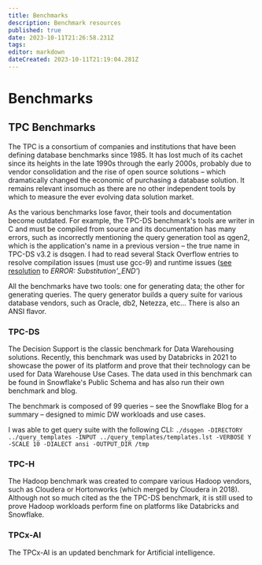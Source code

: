 ```yaml
---
title: Benchmarks
description: Benchmark resources
published: true
date: 2023-10-11T21:26:58.231Z
tags: 
editor: markdown
dateCreated: 2023-10-11T21:19:04.281Z
---
```


# Benchmarks
## TPC Benchmarks

The TPC is a consortium of companies and institutions that have been defining database benchmarks since 1985.  It has lost much of its cachet since its heights in the late 1990s through the early 2000s, probably due to vendor consolidation and the rise of open source solutions – which dramatically changed the economic of purchasing a database solution.  It remains relevant insomuch as there are no other independent tools by which to measure the ever evolving data solution market.

As the various benchmarks lose favor, their tools and documentation become outdated.  For example, the TPC-DS benchmark's tools are writer in C and must be compiled from source and its documentation has many errors, such as incorrectly mentioning the query generation tool as qgen2, which is the application's name in a previous version – the true name in TPC-DS v3.2 is dsqgen.  I had to read several Stack Overflow entries to resolve compilation issues (must use gcc-9) and runtime issues ([see resolution](https://dba.stackexchange.com/questions/36938/how-to-generate-tpc-ds-query-for-sql-server-from-templates/97926#97926) to *ERROR: Substitution'_END'*)

All the benchmarks have two tools: one for generating data; the other  for generating queries.  The query generator builds a query suite for various database vendors, such as Oracle, db2, Netezza, etc...  There is also an ANSI flavor.

### TPC-DS

The Decision Support is the classic benchmark for Data Warehousing solutions.  Recently, this benchmark was used by Databricks in 2021 to showcase the power of its platform and prove that their technology can be used for Data Warehouse Use Cases.  The data used in this benchmark can be found in Snowflake's Public Schema and has also run their own benchmark and blog.

The benchmark is composed of 99 queries – see the Snowflake Blog for a summary – designed to mimic DW workloads and use cases.

I was able to get query suite with the following CLI: `./dsqgen -DIRECTORY ../query_templates -INPUT ../query_templates/templates.lst -VERBOSE Y -SCALE 10 -DIALECT ansi -OUTPUT_DIR /tmp`

### TPC-H

The Hadoop benchmark was created to compare various Hadoop vendors, such as Cloudera or Hortonworks (which merged by Cloudera in 2018).  Although not so much cited as the the TPC-DS benchmark, it is still used to prove Hadoop workloads perform fine on platforms like Databricks and Snowflake.

### TPCx-AI

The TPCx-AI is an updated benchmark for Artificial intelligence.  